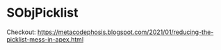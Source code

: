 # SObjPicklist

Checkout: https://metacodephosis.blogspot.com/2021/01/reducing-the-picklist-mess-in-apex.html